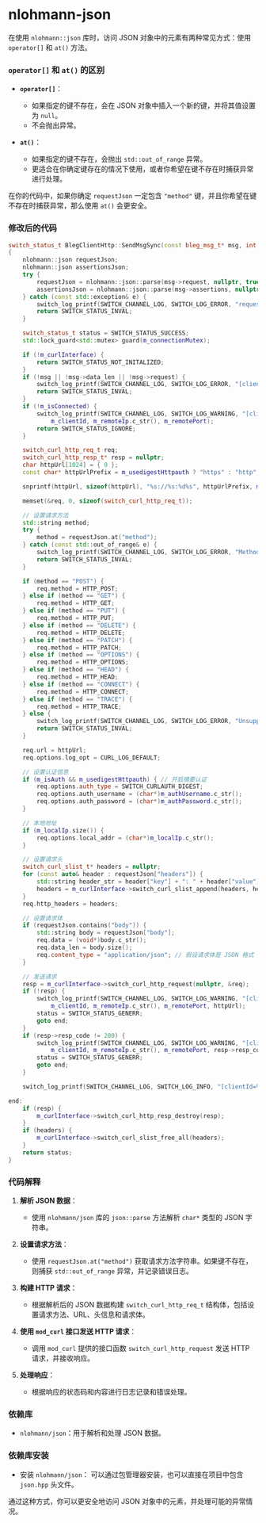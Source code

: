 # nlohmann-json

在使用 `nlohmann::json` 库时，访问 JSON 对象中的元素有两种常见方式：使用 `operator[]` 和 `at()` 方法。

### `operator[]` 和 `at()` 的区别

- **`operator[]`**：
  - 如果指定的键不存在，会在 JSON 对象中插入一个新的键，并将其值设置为 `null`。
  - 不会抛出异常。

- **`at()`**：
  - 如果指定的键不存在，会抛出 `std::out_of_range` 异常。
  - 更适合在你确定键存在的情况下使用，或者你希望在键不存在时捕获异常进行处理。

在你的代码中，如果你确定 `requestJson` 一定包含 `"method"` 键，并且你希望在键不存在时捕获异常，那么使用 `at()` 会更安全。

### 修改后的代码

```cpp
switch_status_t BlegClientHttp::SendMsgSync(const bleg_msg_t* msg, int timeout)
{
    nlohmann::json requestJson;
    nlohmann::json assertionsJson;
    try {
        requestJson = nlohmann::json::parse(msg->request, nullptr, true);
        assertionsJson = nlohmann::json::parse(msg->assertions, nullptr, true);
    } catch (const std::exception& e) {
        switch_log_printf(SWITCH_CHANNEL_LOG, SWITCH_LOG_ERROR, "request or assertions json invalid\n");
        return SWITCH_STATUS_INVAL;
    }

    switch_status_t status = SWITCH_STATUS_SUCCESS;
    std::lock_guard<std::mutex> guard(m_connectionMutex);

    if (!m_curlInterface) {
        return SWITCH_STATUS_NOT_INITALIZED;
    }
    if (!msg || !msg->data_len || !msg->request) {
        switch_log_printf(SWITCH_CHANNEL_LOG, SWITCH_LOG_ERROR, "[clientId=%u][%s:%d]SendMsgSync failed,msg or data is null\n", m_clientId, m_remoteIp.c_str(), m_remotePort);
        return SWITCH_STATUS_INVAL;
    }
    if (!m_isConnected) {
        switch_log_printf(SWITCH_CHANNEL_LOG, SWITCH_LOG_WARNING, "[clientId=%u][%s:%d]SendMsgSync failed,m_isConnected=false\n",
            m_clientId, m_remoteIp.c_str(), m_remotePort);
        return SWITCH_STATUS_IGNORE;
    }

    switch_curl_http_req_t req;
    switch_curl_http_resp_t* resp = nullptr;
    char httpUrl[1024] = { 0 };
    const char* httpUrlPrefix = m_usedigestHttpauth ? "https" : "http";

    snprintf(httpUrl, sizeof(httpUrl), "%s://%s:%d%s", httpUrlPrefix, m_remoteIp.c_str(), m_remotePort, m_httpPath.c_str());

    memset(&req, 0, sizeof(switch_curl_http_req_t));

    // 设置请求方法
    std::string method;
    try {
        method = requestJson.at("method");
    } catch (const std::out_of_range& e) {
        switch_log_printf(SWITCH_CHANNEL_LOG, SWITCH_LOG_ERROR, "Method not found in request JSON\n");
        return SWITCH_STATUS_INVAL;
    }

    if (method == "POST") {
        req.method = HTTP_POST;
    } else if (method == "GET") {
        req.method = HTTP_GET;
    } else if (method == "PUT") {
        req.method = HTTP_PUT;
    } else if (method == "DELETE") {
        req.method = HTTP_DELETE;
    } else if (method == "PATCH") {
        req.method = HTTP_PATCH;
    } else if (method == "OPTIONS") {
        req.method = HTTP_OPTIONS;
    } else if (method == "HEAD") {
        req.method = HTTP_HEAD;
    } else if (method == "CONNECT") {
        req.method = HTTP_CONNECT;
    } else if (method == "TRACE") {
        req.method = HTTP_TRACE;
    } else {
        switch_log_printf(SWITCH_CHANNEL_LOG, SWITCH_LOG_ERROR, "Unsupported HTTP method: %s\n", method.c_str());
        return SWITCH_STATUS_INVAL;
    }

    req.url = httpUrl;
    req.options.log_opt = CURL_LOG_DEFAULT;

    // 设置认证信息
    if (m_isAuth && m_usedigestHttpauth) { // 开启摘要认证
        req.options.auth_type = SWITCH_CURLAUTH_DIGEST;
        req.options.auth_username = (char*)m_authUsername.c_str();
        req.options.auth_password = (char*)m_authPassword.c_str();
    }

    // 本地地址
    if (m_localIp.size()) {
        req.options.local_addr = (char*)m_localIp.c_str();
    }

    // 设置请求头
    switch_curl_slist_t* headers = nullptr;
    for (const auto& header : requestJson["headers"]) {
        std::string header_str = header["key"] + ": " + header["value"];
        headers = m_curlInterface->switch_curl_slist_append(headers, header_str.c_str());
    }
    req.http_headers = headers;

    // 设置请求体
    if (requestJson.contains("body")) {
        std::string body = requestJson["body"];
        req.data = (void*)body.c_str();
        req.data_len = body.size();
        req.content_type = "application/json"; // 假设请求体是 JSON 格式
    }

    // 发送请求
    resp = m_curlInterface->switch_curl_http_request(nullptr, &req);
    if (!resp) {
        switch_log_printf(SWITCH_CHANNEL_LOG, SWITCH_LOG_WARNING, "[clientId=%u][%s:%d]SendMsgSync failed,switch_curl_http_request return null,url=%s\n",
            m_clientId, m_remoteIp.c_str(), m_remotePort, httpUrl);
        status = SWITCH_STATUS_GENERR;
        goto end;
    }
    if (resp->resp_code != 200) {
        switch_log_printf(SWITCH_CHANNEL_LOG, SWITCH_LOG_WARNING, "[clientId=%u][%s:%d]SendMsgSync failed,switch_curl_http_request return %ld,url=%s\n",
            m_clientId, m_remoteIp.c_str(), m_remotePort, resp->resp_code, httpUrl);
        status = SWITCH_STATUS_GENERR;
        goto end;
    }

    switch_log_printf(SWITCH_CHANNEL_LOG, SWITCH_LOG_INFO, "[clientId=%u][%s:%d]BlegClientHttp::SendMsgSync:%.*s\n", m_clientId, m_remoteIp.c_str(), m_remotePort, msg->data_len, msg->request);

end:
    if (resp) {
        m_curlInterface->switch_curl_http_resp_destroy(resp);
    }
    if (headers) {
        m_curlInterface->switch_curl_slist_free_all(headers);
    }
    return status;
}
```

### 代码解释

1. **解析 JSON 数据**：
   - 使用 `nlohmann/json` 库的 `json::parse` 方法解析 `char*` 类型的 JSON 字符串。

2. **设置请求方法**：
   - 使用 `requestJson.at("method")` 获取请求方法字符串。如果键不存在，则捕获 `std::out_of_range` 异常，并记录错误日志。

3. **构建 HTTP 请求**：
   - 根据解析后的 JSON 数据构建 `switch_curl_http_req_t` 结构体，包括设置请求方法、URL、头信息和请求体。

4. **使用 `mod_curl` 接口发送 HTTP 请求**：
   - 调用 `mod_curl` 提供的接口函数 `switch_curl_http_request` 发送 HTTP 请求，并接收响应。

5. **处理响应**：
   - 根据响应的状态码和内容进行日志记录和错误处理。

### 依赖库

- `nlohmann/json`：用于解析和处理 JSON 数据。

### 依赖库安装

- 安装 `nlohmann/json`：
  可以通过包管理器安装，也可以直接在项目中包含 `json.hpp` 头文件。

通过这种方式，你可以更安全地访问 JSON 对象中的元素，并处理可能的异常情况。